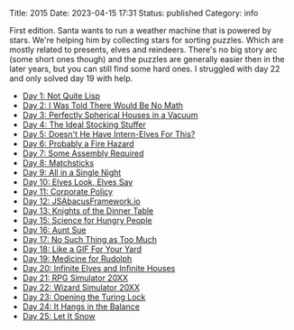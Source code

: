 Title: 2015
Date: 2023-04-15 17:31
Status: published
Category: info

First edition. Santa wants to run a weather machine that is powered by stars.
We're helping him by collecting stars for sorting puzzles. Which are mostly related
to presents, elves and reindeers. There's no big story arc (some short ones though)
and the puzzles are generally easier then in the later years, but you can still find
some hard ones. I struggled with day 22 and only solved day 19 with help.

- [Day 1: Not Quite Lisp]({filename}2015/01-not-quite-lisp.md)
- [Day 2: I Was Told There Would Be No Math]({filename}2015/02-no-math.md)
- [Day 3: Perfectly Spherical Houses in a Vacuum]({filename}2015/03-houses.md)
- [Day 4: The Ideal Stocking Stuffer]({filename}2015/04-coin.md)
- [Day 5: Doesn't He Have Intern-Elves For This?]({filename}2015/05-string.md)
- [Day 6: Probably a Fire Hazard]({filename}2015/06-lights.md)
- [Day 7: Some Assembly Required]({filename}2015/07-gates.md)
- [Day 8: Matchsticks]({filename}2015/08-matchsticks.md)
- [Day 9: All in a Single Night]({filename}2015/09-travelling.md)
- [Day 10: Elves Look, Elves Say]({filename}2015/10-elves-say.md)
- [Day 11: Corporate Policy]({filename}2015/11-corporate.md)
- [Day 12: JSAbacusFramework.io]({filename}2015/12-abacus.md)
- [Day 13: Knights of the Dinner Table]({filename}2015/13-table.md)
- [Day 15: Science for Hungry People]({filename}2015/15-hungry.md)
- [Day 16: Aunt Sue]({filename}2015/16-sue.md)
- [Day 17: No Such Thing as Too Much]({filename}2015/17-eggnogg.md)
- [Day 18: Like a GIF For Your Yard]({filename}2015/18-lights.md)
- [Day 19: Medicine for Rudolph]({filename}2015/19-medicine.md)
- [Day 20: Infinite Elves and Infinite Houses]({filename}2015/20-houses.md)
- [Day 21: RPG Simulator 20XX]({filename}2015/21-rpg.md)
- [Day 22: Wizard Simulator 20XX]({filename}2015/22-wizards.md)
- [Day 23: Opening the Turing Lock]({filename}2015/23-turing.md)
- [Day 24: It Hangs in the Balance]({filename}2015/24-balance.md)
- [Day 25: Let It Snow]({filename}2015/25-snow.md)

